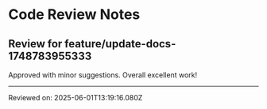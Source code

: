# Code Review Notes

## Review for feature/update-docs-1748783955333

Approved with minor suggestions. Overall excellent work!

---
Reviewed on: 2025-06-01T13:19:16.080Z